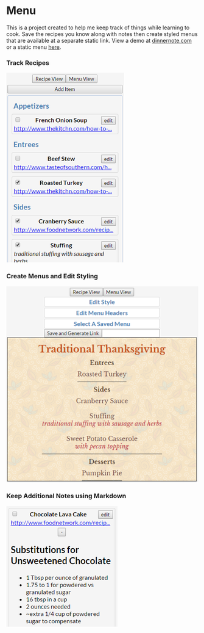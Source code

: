 # Menu

This is a project created to help me keep track of things while learning to cook. Save the recipes you know along with notes then create styled menus that are available at a separate static link. View a demo at [dinnernote.com](http://dinnernote.com/) or a static menu [here](http://dinnernote.com/#thanksgiving).



### Track Recipes
![Recipes](docs/readme_list_view.png)

### Create Menus and Edit Styling
![Menus](docs/readme_menu_view.png)

### Keep Additional Notes using Markdown
![Markdown](docs/readme_extra_notes.png)

